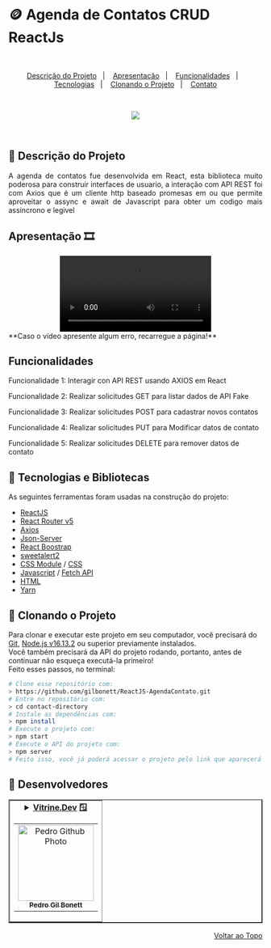 # 🪙 Agenda de Contatos CRUD ReactJs

<br>
<p align="center">
  <a href="#-descrição-do-projeto">Descrição do Projeto</a>&nbsp;&nbsp;&nbsp;|&nbsp;&nbsp;&nbsp;
   <a href="#-apresentação">Apresentação</a>&nbsp;&nbsp;&nbsp;|&nbsp;&nbsp;&nbsp;
  <a href="#-funcionalidades">Funcionalidades</a>&nbsp;&nbsp;&nbsp;|&nbsp;&nbsp;&nbsp;
  <a href="#-tecnologias-e-bibliotecas">Tecnologias</a>&nbsp;&nbsp;&nbsp;|&nbsp;&nbsp;&nbsp;
   <a href="#-clonando-o-projeto">Clonando o Projeto</a>&nbsp;&nbsp;&nbsp;|&nbsp;&nbsp;&nbsp;
  <a href="#-desenvolvedores">Contato</a>
</p>
<br>
<p align="center">
<img src="http://img.shields.io/static/v1?label=STATUS&message=EM%20DESENVOLVIMENTO&color=GREEN&style=for-the-badge"/>
</p>
<br>

## 📝 Descrição do Projeto

<p align="justify">A agenda de contatos fue desenvolvida em React, esta biblioteca muito poderosa para construir interfaces de usuario, a interação com API REST foi com Axios que é um cliente http baseado promesas em ou que permite aproveitar o assync e await de Javascript para obter um codigo mais assincrono e legivel</p>

## Apresentação 🎞️

<div align="center">
  <video src="https://user-images.githubusercontent.com/101142283/210625813-5bcf7178-8a00-47db-b2a5-ac1bb438f765.mp4">
</div>
 **Caso o vídeo apresente algum erro, recarregue a página!**<br>

## Funcionalidades

<div>
<p>Funcionalidade 1: Interagir con API REST usando AXIOS em React</p> 
<p>Funcionalidade 2: Realizar solicitudes GET para listar dados de API Fake</p> 
<p>Funcionalidade 3: Realizar solicitudes POST para cadastrar novos contatos</p> 
<p>Funcionalidade 4: Realizar solicitudes PUT para Modificar datos de contato</p> 
<p>Funcionalidade 5: Realizar solicitudes DELETE para remover datos de contato</p>
</div>

## 🚀 Tecnologias e Bibliotecas

As seguintes ferramentas foram usadas na construção do projeto:
-   [ReactJS](https://pt-br.reactjs.org)
-   [React Router v5](https://v5.reactrouter.com/web/guides/quick-start)
-   [Axios](https://www.npmjs.com/package/axios)
-   [Json-Server](https://www.npmjs.com/package/json-server)
-   [React Boostrap](https://react-bootstrap.github.io/)
-   [sweetalert2](https://sweetalert2.github.io/)
-   [CSS Module](https://github.com/css-modules/css-modules) / [CSS](https://developer.mozilla.org/en-US/docs/Web/CSS)
-   [Javascript](https://developer.mozilla.org/en-US/docs/Web/JavaScript) / [Fetch API](https://developer.mozilla.org/en-US/docs/Web/API/Fetch_API)
-   [HTML](https://developer.mozilla.org/en-US/docs/Web/HTML)
-   [Yarn](https://yarnpkg.com/)

## 📖 Clonando o Projeto

Para clonar e executar este projeto em seu computador, você precisará do [Git](https://git-scm.com/), [Node.js v16.13.2](https://nodejs.org/en/) ou superior previamente instalados.<br>
Você também precisará da API do projeto rodando, portanto, antes de continuar não esqueça executá-la primeiro!<br>
Feito esses passos, no terminal:

```bash
# Clone esse repositório com:
> https://github.com/gilbonett/ReactJS-AgendaContato.git
# Entre no repositório com:
> cd contact-directory
# Instale as dependências com:
> npm install
# Execute o projeto com:
> npm start
# Execute o API do projeto com:
> npm server
# Feito isso, você já poderá acessar o projeto pelo link que aparecerá no terminal! (algo como http://192.168.100.7:3000/ ou http://localhost:3000/)
```

## 🤝 Desenvolvedores

<table border="2">
  <tr>
    <td align="center">
      <details>
        <summary>
          <b><a href="https://cursos.alura.com.br/vitrinedev/gilbonett">Vitrine.Dev</a> 🪟</b>
          <table>
            <tr>
              <td align="center">
                <a href="https://github.com/gilbonett">
                  <img src="https://avatars.githubusercontent.com/u/101142283?s=400&u=65a54baa757bd9fd2fc3507447850d1f071002c5&v=4" width="150px;" alt="Pedro Github Photo"/>
                </a>
                <br>
                <a href="https://www.linkedin.com/in/gilbonett/">
                  <sub>
                    <b>Pedro Gil Bonett</b>
                  </sub>
                </a>
              </td>
            </tr>
          </table>
        </summary>

| :placard: Vitrine.Dev | Pedro Gil Bonett |
| -------------  | --- |
| :sparkles: Nome        | **Agenda de Contatos CRUD ReactJs**
| :label: Tecnologias | ReactJs
| :camera: Img         | <img src="https://user-images.githubusercontent.com/101142283/210625845-64f3e513-e68f-4ad3-817b-d930f21ad8a7.jpg#vitrinedev" alt="vitrine.dev thumb" width="100%"/>

</details>
</td>
</tr>
</table>

<p align="right">
  <a href="#-🪙agenda-de-contatos-crud-reactjs">Voltar ao Topo</a>
</p>


